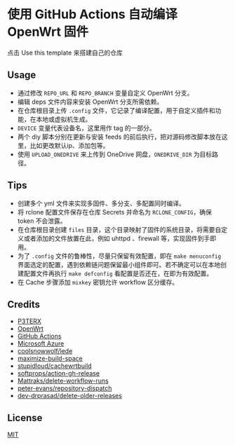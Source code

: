 # 使用 GitHub Actions 自动编译 OpenWrt 固件

点击 Use this template 来搭建自己的仓库

## Usage

- 通过修改 `REPO_URL` 和 `REPO_BRANCH` 变量自定义 OpenWrt 分支。
- 编辑 deps 文件内容来安装 OpenWrt 分支所需依赖。
- 在仓库根目录上传 `.config` 文件，它记录了编译配置，用于自定义插件和功能，在本地或虚拟机生成。
- `DEVICE` 变量代表设备名，这里用作 tag 的一部分。
- 两个 diy 脚本分别在更新与安装 feeds 的前后执行，把对源码修改脚本放在这里，比如更改默认ip、添加包等。
- 使用 `UPLOAD_ONEDRIVE` 来上传到 OneDrive 网盘，`ONEDRIVE_DIR` 为目标路径。

## Tips

- 创建多个 yml 文件来实现多固件、多分支、多配置同时编译。
- 将 rclone 配置文件保存在仓库 Secrets 并命名为 `RCLONE_CONFIG`，确保 token 不会泄露。
- 在仓库根目录创建 `files` 目录，这个目录映射了固件的系统目录，将需要自定义或者添加的文件放置在此，例如 uhttpd 、firewall 等，实现固件到手即用。
- 为了 `.config` 文件的鲁棒性，尽量只保留有效配置，即在 `make menuconfig` 界面选定的配置，遇到依赖链问题保留最小组件即可。若不确定可以在本地创建配置文件再执行 `make defconfig` 看配置是否还在，在即为有效配置。
- 在 Cache 步骤添加 `mixkey` 密钥允许 workflow 区分缓存。

## Credits

- [P3TERX](https://p3terx.com)
- [OpenWrt](https://github.com/openwrt/openwrt)
- [GitHub Actions](https://github.com/features/actions)
- [Microsoft Azure](https://azure.microsoft.com)
- [coolsnowwolf/lede](https://github.com/coolsnowwolf/lede)
- [maximize-build-space](https://github.com/easimon/maximize-build-space)
- [stupidloud/cachewrtbuild](https://github.com/stupidloud/cachewrtbuild)
- [softprops/action-gh-release](https://github.com/softprops/action-gh-release)
- [Mattraks/delete-workflow-runs](https://github.com/Mattraks/delete-workflow-runs)
- [peter-evans/repository-dispatch](https://github.com/peter-evans/repository-dispatch)
- [dev-drprasad/delete-older-releases](https://github.com/dev-drprasad/delete-older-releases)

## License

[MIT](https://github.com/chen-wilde/Actions-OpenWrt/blob/main/LICENSE)
